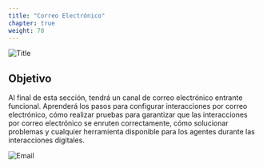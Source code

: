 ```yaml
---
title: "Correo Electrónico"
chapter: true
weight: 70
---
```

![Title](/images/Email-768x300.jpg)

## Objetivo
Al final de esta sección, tendrá un canal de correo electrónico entrante funcional. Aprenderá los pasos para configurar interacciones por correo electrónico, cómo realizar pruebas para garantizar que las interacciones por correo electrónico se enruten correctamente, cómo solucionar problemas y cualquier herramienta disponible para los agentes durante las interacciones digitales.

![Email](/images/email10.jpg)